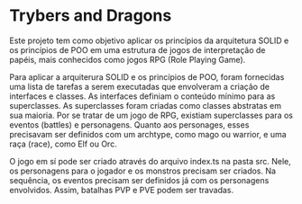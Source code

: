 # Trybers and Dragons

Este projeto tem como objetivo aplicar os princípios da arquitetura SOLID e os princípios de POO em uma estrutura de jogos de interpretação de papéis, mais conhecidos como jogos RPG (Role Playing Game).

Para aplicar a arquiterura SOLID e os princípios de POO, foram fornecidas uma lista de tarefas a serem executadas que envolveram a criação de interfaces e classes. As interfaces definiam o conteúdo mínimo para as superclasses. As superclasses foram criadas como classes abstratas em sua maioria. Por se tratar de um jogo de RPG, existiam superclasses para os eventos (battles) e personagens. Quanto aos personages, esses precisavam ser definidos com um archtype, como mago ou warrior, e uma raça (race), como Elf ou Orc.

O jogo em sí pode ser criado através do arquivo index.ts na pasta src. Nele, os personagens para o jogador e os monstros precisam ser criados. Na sequência, os eventos precisam ser definidos já com os personagens envolvidos. Assim, batalhas PVP e PVE podem ser travadas.
